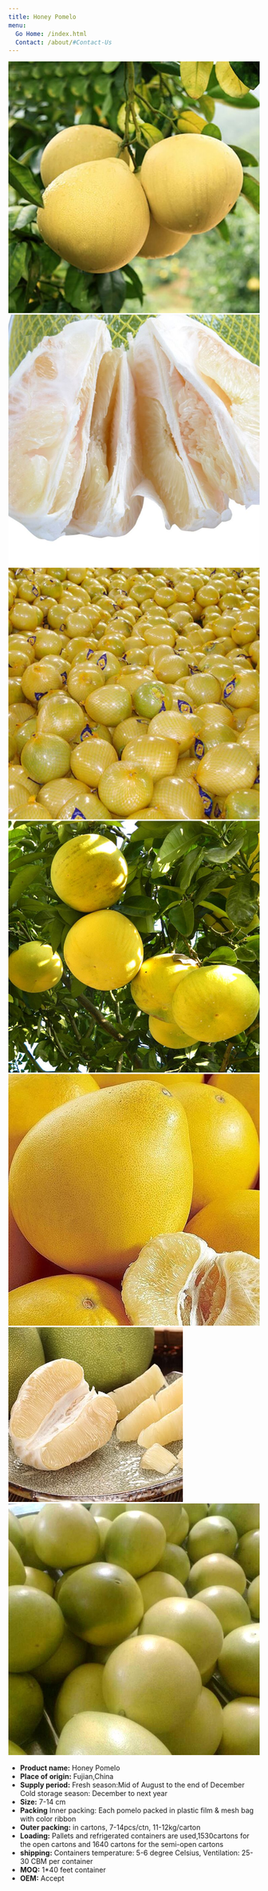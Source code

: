 ```yaml
---
title: Honey Pomelo
menu:
  Go Home: /index.html
  Contact: /about/#Contact-Us
---
```


![](/images/honey_pomelo/honey_pomelo1.jpg)
![](/images/honey_pomelo/honey_pomelo2.jpg)
![](/images/honey_pomelo/honey_pomelo3.jpg)
![](/images/honey_pomelo/honey_pomelo4.jpg)
![](/images/honey_pomelo/honey_pomelo5.jpg)
![](/images/honey_pomelo/honey_pomelo6.jpg)
![](/images/honey_pomelo/honey_pomelo7.jpg)

* __Product name:__ Honey Pomelo
* __Place of origin:__ Fujian,China
* __Supply period:__ Fresh season:Mid of August to the end of December Cold storage season: December to next year
* __Size:__ 7-14 cm
* __Packing__ Inner packing: Each pomelo packed in plastic film & mesh bag with color ribbon
* __Outer packing:__ in cartons, 7-14pcs/ctn, 11-12kg/carton
* __Loading:__ Pallets and refrigerated containers are used,1530cartons for the open cartons and 1640 cartons for the semi-open cartons
* __shipping:__ Containers temperature: 5-6 degree Celsius, Ventilation: 25-30 CBM per container
* __MOQ:__ 1*40 feet container
* __OEM:__ Accept

